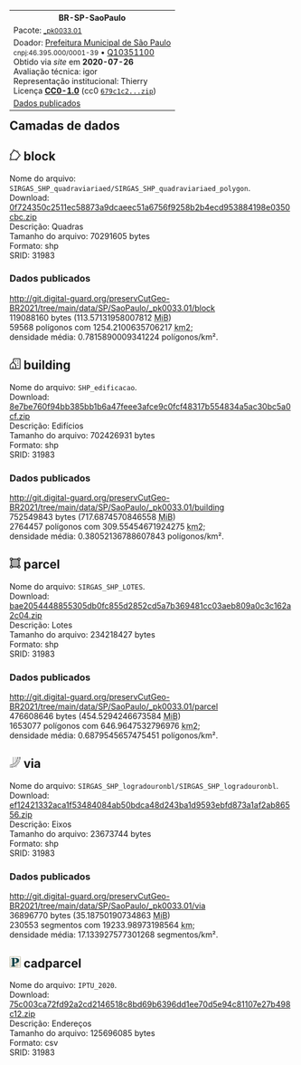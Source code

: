 <aside>
<table align="right">
<tr><th>BR-SP-SaoPaulo</th></tr>
<tr><td>
Pacote: <a target="_git" href="http://git.digital-guard.org/preserv-BR/blob/main/data/SP/SaoPaulo/_pk0033.01"><small>_pk0033.01</small></a>
</td></tr>
<tr><td>
Doador: <a rel="external" target="_doador" href="http://www.capital.sp.gov.br/">Prefeitura Municipal de São Paulo</a><br/>
<small>cnpj:46.395.000/0001-39</small> • <a rel="external" target="_doador" href="https://www.wikidata.org/wiki/Q10351100">Q10351100</a></small><br/>
Obtido via <i>site</i> em <b>2020-07-26</b><br/>
Avaliação técnica: igor<br/>
Representação institucional: Thierry<br/>
Licença <a rel="external" target="_doador" href="https://creativecommons.org/publicdomain/zero/1.0/"><b>CC0-1.0</b></a> (cc0 <a title="SHA256 679c1c29a07170adeaf8e29feb9d5e33375cff18813f431bf28f3f3bc31675ef.zip" href="http://dl.digital-guard.org/679c1c29a07170adeaf8e29feb9d5e33375cff18813f431bf28f3f3bc31675ef.zip"><code>679c1c2...zip</code></a>)
</td></tr>
<tr><td><a href="http://git.digital-guard.org/preservCutGeo-BR2021/tree/main/data/SP/SaoPaulo/_pk0033.01">Dados publicados</a></td></tr>
</table>
</aside>

<section>

# Camadas de dados
## <img src="https://raw.githubusercontent.com/digital-guard/preserv/main/docs/assets/layerIcon-block.png" alt="block" width="20"/> block

Nome do arquivo: `SIRGAS_SHP_quadraviariaed/SIRGAS_SHP_quadraviariaed_polygon`.<br/>Download: <a title="SHA256" href="http://dl.digital-guard.org/0f724350c2511ec58873a9dcaeec51a6756f9258b2b4ecd953884198e0350cbc.zip">0f724350c2511ec58873a9dcaeec51a6756f9258b2b4ecd953884198e0350cbc.zip</a><br/>Descrição: Quadras<br/>Tamanho do arquivo: 70291605 bytes<br/>Formato: shp<br/>SRID: 31983




### Dados publicados
<a href="http://git.digital-guard.org/preservCutGeo-BR2021/tree/main/data/SP/SaoPaulo/_pk0033.01/block">http://git.digital-guard.org/preservCutGeo-BR2021/tree/main/data/SP/SaoPaulo/_pk0033.01/block</a><br/>
119088160 bytes (113.57131958007812 <abbr title="mebibyte">MiB</abbr>)<br/>
59568 polígonos com 1254.2100635706217 <abbr title="quilômetros quadrados">km2</abbr>;<br/>densidade média: 0.7815890009341224 polígonos/km².
## <img src="https://raw.githubusercontent.com/digital-guard/preserv/main/docs/assets/layerIcon-building.png" alt="building" width="20"/> building

Nome do arquivo: `SHP_edificacao`.<br/>Download: <a title="SHA256" href="http://dl.digital-guard.org/8e7be760f94bb385bb1b6a47feee3afce9c0fcf48317b554834a5ac30bc5a0cf.zip">8e7be760f94bb385bb1b6a47feee3afce9c0fcf48317b554834a5ac30bc5a0cf.zip</a><br/>Descrição: Edifícios<br/>Tamanho do arquivo: 702426931 bytes<br/>Formato: shp<br/>SRID: 31983




### Dados publicados
<a href="http://git.digital-guard.org/preservCutGeo-BR2021/tree/main/data/SP/SaoPaulo/_pk0033.01/building">http://git.digital-guard.org/preservCutGeo-BR2021/tree/main/data/SP/SaoPaulo/_pk0033.01/building</a><br/>
752549843 bytes (717.6874570846558 <abbr title="mebibyte">MiB</abbr>)<br/>
2764457 polígonos com 309.55454671924275 <abbr title="quilômetros quadrados">km2</abbr>;<br/>densidade média: 0.38052136788607843 polígonos/km².
## <img src="https://raw.githubusercontent.com/digital-guard/preserv/main/docs/assets/layerIcon-parcel.png" alt="parcel" width="20"/> parcel

Nome do arquivo: `SIRGAS_SHP_LOTES`.<br/>Download: <a title="SHA256" href="http://dl.digital-guard.org/bae2054448855305db0fc855d2852cd5a7b369481cc03aeb809a0c3c162a2c04.zip">bae2054448855305db0fc855d2852cd5a7b369481cc03aeb809a0c3c162a2c04.zip</a><br/>Descrição: Lotes<br/>Tamanho do arquivo: 234218427 bytes<br/>Formato: shp<br/>SRID: 31983




### Dados publicados
<a href="http://git.digital-guard.org/preservCutGeo-BR2021/tree/main/data/SP/SaoPaulo/_pk0033.01/parcel">http://git.digital-guard.org/preservCutGeo-BR2021/tree/main/data/SP/SaoPaulo/_pk0033.01/parcel</a><br/>
476608646 bytes (454.5294246673584 <abbr title="mebibyte">MiB</abbr>)<br/>
1653077 polígonos com 646.9647532796976 <abbr title="quilômetros quadrados">km2</abbr>;<br/>densidade média: 0.6879545657475451 polígonos/km².
## <img src="https://raw.githubusercontent.com/digital-guard/preserv/main/docs/assets/layerIcon-via.png" alt="via" width="20"/> via

Nome do arquivo: `SIRGAS_SHP_logradouronbl/SIRGAS_SHP_logradouronbl`.<br/>Download: <a title="SHA256" href="http://dl.digital-guard.org/ef12421332aca1f53484084ab50bdca48d243ba1d9593ebfd873a1af2ab86556.zip">ef12421332aca1f53484084ab50bdca48d243ba1d9593ebfd873a1af2ab86556.zip</a><br/>Descrição: Eixos<br/>Tamanho do arquivo: 23673744 bytes<br/>Formato: shp<br/>SRID: 31983




### Dados publicados
<a href="http://git.digital-guard.org/preservCutGeo-BR2021/tree/main/data/SP/SaoPaulo/_pk0033.01/via">http://git.digital-guard.org/preservCutGeo-BR2021/tree/main/data/SP/SaoPaulo/_pk0033.01/via</a><br/>
36896770 bytes (35.18750190734863 <abbr title="mebibyte">MiB</abbr>)<br/>
230553 segmentos com 19233.98973198564 <abbr title="quilômetros">km</abbr>;<br/>densidade média: 17.133927577301268 segmentos/km².
## <img src="https://raw.githubusercontent.com/digital-guard/preserv/main/docs/assets/layerIcon-cadparcel.png" alt="cadparcel" width="20"/> cadparcel

Nome do arquivo: `IPTU_2020`.<br/>Download: <a title="SHA256" href="http://dl.digital-guard.org/75c003ca72fd92a2cd2146518c8bd69b6396dd1ee70d5e94c81107e27b498c12.zip">75c003ca72fd92a2cd2146518c8bd69b6396dd1ee70d5e94c81107e27b498c12.zip</a><br/>Descrição: Endereços<br/>Tamanho do arquivo: 125696085 bytes<br/>Formato: csv<br/>SRID: 31983







</section>



